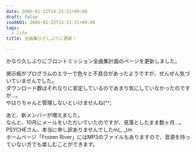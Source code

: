 ```yaml
---
date: 2006-01-22T14:21:21+09:00
draft: false
iso8601: 2006-01-22T14:21:21+09:00
tags:
  - life
title: 全曲集ひさしぶりに更新！

---
```


かなり久しぶりにフロントミッション全曲集計画のページを更新しました。

掲示板がプログラムのエラーで色々と不具合があったようですが、ぜんぜん気づいていませんでした。  
ダウンロード数はそれなりに安定しているのであまり気にしていなかったのですが…。  
やはりちゃんと管理しないといけませんね(^^;

あと、新メンバーが増えました。  
なんと、10月にメールをいただいていたのですが、見落としたまま数ヶ月…。  
PSYCHEさん、本当に申し訳ありませんでしたm(_ _)m  
ホームページ「Frozen River」にはMP3のファイルもありますので、音源を持っていない方でも楽しむことができます。

